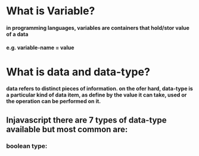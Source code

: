 # What is Variable?
#### in programming languages, variables are containers that hold/stor value of a data

#### e.g.  variable-name = value


# What is data and data-type?
#### data refers to distinct pieces of information. on the ofer hard, data-type is a particular kind of data item, as define by the value it  can take, used or the operation can be performed on it.

## Injavascript there are 7 types  of data-type available but most common are:

### boolean type: 

